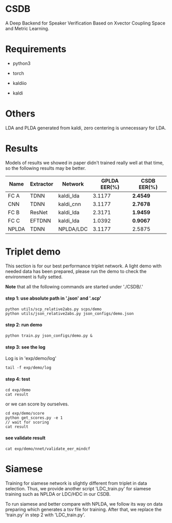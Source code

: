 # CSDB

A Deep Backend for Speaker Verification Based on Xvector Coupling Space and Metric Learning.

# Requirements

* python3

* torch

* kaldiio

* kaldi

# Others

LDA and PLDA generated from kaldi, zero centering is unnecessary for LDA.
# Results

Models of results we showed in paper didn't trained really well at that time, so the following results may be better.

| Name | Extractor | Network | GPLDA EER(\%) | **CSDB** EER(\%)|
| ------ | ------ | ------ | ------ | ------ |
| FC A | TDNN | kaldi_lda | 3.1177 | **2.4549** |
| CNN  | TDNN | kaldi_cnn | 3.1177 | **2.7678** |
| FC B | ResNet | kaldi_lda | 2.3171 | **1.9459** |
| FC C | EFTDNN | kaldi_lda | 1.0392 | **0.9067** |
| NPLDA | TDNN | NPLDA/LDC | 3.1177 |  2.5875 |

# Triplet demo

This section is for our best performance triplet network. A light demo with needed data has been prepared, please run the demo to check the environment is fully setted.

**Note** that all the following commands are started under './CSDB/.'

#### step 1: use absolute path in '.json' and '.scp'
```
python utils/scp_relative2abs.py scps/demo
python utils/json_relative2abs.py json_configs/demo.json
```
#### step 2: run demo
```
python train.py json_configs/demo.py &
```
#### step 3: see the log
Log is in 'exp/demo/log'
```
tail -f exp/demo/log
```
#### step 4: test
```
cd exp/demo
cat result
```
or we can score by ourselves.
```
cd exp/demo/score
python get_scores.py -e 1
// wait for scoring
cat result
```

#### see validate result

```
cat exp/demo/nnet/validate_eer_mindcf
```


# Siamese

Training for siamese network is slightly different from triplet in data selection. Thus, we provide another script 'LDC_train.py' for siamese training such as NPLDA or LDC/HDC in our CSDB.

To run siamese and better compare with NPLDA, we follow its way on data preparing which generates a tsv file for training. After that, we replace the 'train.py' in step 2 with 'LDC_train.py'.